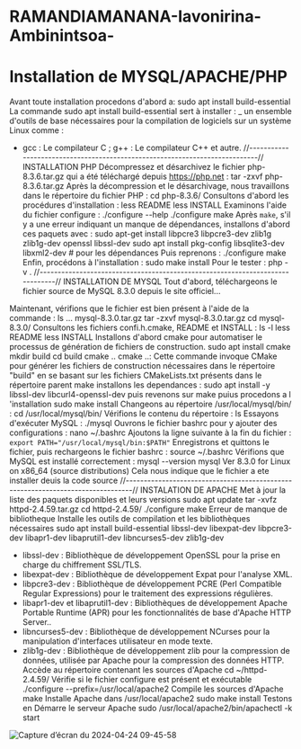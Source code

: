 # RAMANDIAMANANA-Iavonirina-Ambinintsoa-
# Installation de MYSQL/APACHE/PHP
Avant toute installation procedons d'abord a: 
	 sudo apt install build-essential
La commande sudo apt install build-essential sert à installer :
_ un ensemble d'outils de base nécessaires pour la compilation de logiciels sur un système Linux comme :
 - gcc : Le compilateur C ; g++ : Le compilateur C++ et autre.
//----------------------------------------------------------------------------//
	INSTALLATION PHP
Décompressez et désarchivez le fichier php-8.3.6.tar.gz qui a été téléchargé depuis https://php.net :
	 tar -zxvf php-8.3.6.tar.gz 
Après la décompression et le désarchivage, nous travaillons dans le répertoire du fichier PHP :
	 cd php-8.3.6/
Consultons d'abord les procédures d'installation :
	 less README
	 less INSTALL
Examinons l'aide du fichier configure :
	 ./configure --help
	 ./configure
	 make
Après `make`, s'il y a une erreur indiquant un manque de dépendances, installons d'abord ces paquets avec :
	 sudo apt-get install libpcre3 libpcre3-dev zlib1g zlib1g-dev openssl libssl-dev
	 sudo apt install pkg-config libsqlite3-dev libxml2-dev # pour les dépendances
Puis reprenons :
	 ./configure
	 make
Enfin, procédons à l'installation :
	 sudo make install
Pour le tester :
	 php -v
.
//------------------------------------------------------------------------------//
	INSTALLATION DE MYSQL
Tout d'abord, téléchargeons le fichier source de MySQL 8.3.0 depuis le site officiel...

Maintenant, vérifions que le fichier est bien présent à l'aide de la commande :
	 ls
...
mysql-8.3.0.tar.gz
	 tar -zxvf mysql-8.3.0.tar.gz
	 cd mysql-8.3.0/
Consultons les fichiers confi.h.cmake, README et INSTALL :
	 ls -l
	 less README
	 less INSTALL
Installons d'abord cmake  pour automatiser le processus de génération de fichiers de construction.
	 sudo apt install cmake
	 mkdir build
	 cd build
	 cmake ..
cmake ..: Cette commande invoque CMake pour générer les fichiers de construction nécessaires dans le répertoire "build" en se basant sur les fichiers CMakeLists.txt présents dans le répertoire parent
	 make
installons les dependances :
sudo apt install -y libssl-dev libcurl4-openssl-dev
puis revenons sur 
	 make
puius procedons a l 'installation 
	 sudo make install
Changeons au répertoire /usr/local/mysql/bin/ :
	 cd /usr/local/mysql/bin/
Vérifions le contenu du répertoire :
	 ls
Essayons d'exécuter MySQL :
	 ./mysql
Ouvrons le fichier bashrc pour y ajouter des configurations :
	 nano ~/.bashrc
Ajoutons la ligne suivante à la fin du fichier :
	```
	export PATH="/usr/local/mysql/bin:$PATH"
	```
Enregistrons et quittons le fichier, puis rechargeons le fichier bashrc :
	 source ~/.bashrc
Vérifions que MySQL est installé correctement :
	 mysql --version
	mysql  Ver 8.3.0 for Linux on x86_64 (source distributions)
Cela nous indique que le fichier a ete installer deuis la code source
//--------------------------------------------------------------------------------//
		INSTALATION DE APACHE
 Met à jour la liste des paquets disponibles et leurs versions
	 sudo apt update
	 tar -xvfz httpd-2.4.59.tar.gz
	 cd httpd-2.4.59/
	 ./configure
	 make
Erreur de manque de bibliotheque
Installe les outils de compilation et les bibliothèques nécessaires
	 sudo apt install build-essential libssl-dev libexpat-dev libpcre3-dev libapr1-dev libaprutil1-dev libncurses5-dev zlib1g-dev
 - libssl-dev : Bibliothèque de développement OpenSSL pour la prise en charge du chiffrement SSL/TLS.
 - libexpat-dev : Bibliothèque de développement Expat pour l'analyse XML.
 - libpcre3-dev : Bibliothèque de développement PCRE (Perl Compatible Regular Expressions) pour le traitement des expressions régulières.
 - libapr1-dev et libaprutil1-dev : Bibliothèques de développement Apache Portable Runtime (APR) pour les fonctionnalités de base d'Apache HTTP Server..
 - libncurses5-dev : Bibliothèque de développement NCurses pour la manipulation d'interfaces utilisateur en mode texte.
 - zlib1g-dev : Bibliothèque de développement zlib pour la compression de données, utilisée par Apache pour la compression des données HTTP.
Accède au répertoire contenant les sources d'Apache
	 cd ~/httpd-2.4.59/
Vérifie si le fichier configure est présent et exécutable
	 ./configure --prefix=/usr/local/apache2
Compile les sources d'Apache
	 make
Installe Apache dans /usr/local/apache2
	 sudo make install
Testons en Démarre le serveur Apache
	 sudo /usr/local/apache2/bin/apachectl -k start

![Capture d’écran du 2024-04-24 09-45-58](https://github.com/IavoAmbinintsoa/RAMANDIAMANANA-Iavonirina-Ambinintsoa-/assets/167605546/482dc0e5-58c1-4008-a163-88a98bcbd2e2)
